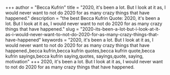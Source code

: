 +++
author = "Becca Kufrin"
title = "2020, it's been a lot. But I look at it as, I would never want to not do 2020 for as many crazy things that have happened."
description = "the best Becca Kufrin Quote: 2020, it's been a lot. But I look at it as, I would never want to not do 2020 for as many crazy things that have happened."
slug = "2020-its-been-a-lot-but-i-look-at-it-as-i-would-never-want-to-not-do-2020-for-as-many-crazy-things-that-have-happened"
keywords = "2020, it's been a lot. But I look at it as, I would never want to not do 2020 for as many crazy things that have happened.,becca kufrin,becca kufrin quotes,becca kufrin quote,becca kufrin sayings,becca kufrin saying,quotes, sayings,quote, saying, motivation"
+++
2020, it's been a lot. But I look at it as, I would never want to not do 2020 for as many crazy things that have happened.
